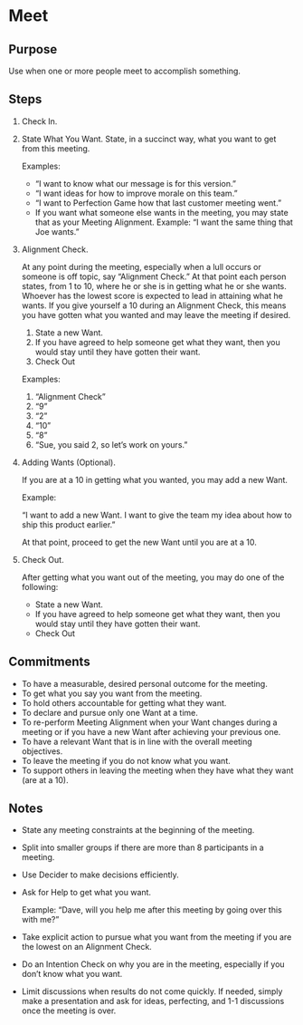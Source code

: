 # Meet

## Purpose
Use when one or more people meet to accomplish something.

## Steps
1. Check In.
2. State What You Want.
    State, in a succinct way, what you want to get from this meeting.

    Examples:
    * “I want to know what our message is for this version.”
    * “I want ideas for how to improve morale on this team.”
    * “I want to Perfection Game how that last customer meeting went.”
    * If you want what someone else wants in the meeting, you may state that as your Meeting Alignment. Example: “I want the same thing that Joe wants.”

3. Alignment Check.

    At any point during the meeting, especially when a lull occurs or someone is off topic, say “Alignment Check.” At that point each person states, from 1 to 10, where he or she is in getting what he or she wants. Whoever has the lowest score is expected to lead in attaining what he wants. If you give yourself a 10 during an Alignment Check, this means you have gotten what you wanted and may leave the meeting if desired.
    
    1. State a new Want.
    2. If you have agreed to help someone get what they want, then you would stay until they have gotten their want.
    3. Check Out
    
    Examples:
    1. “Alignment Check”
    2. “9”
    3. “2”
    4. “10”
    5. “8”
    6. “Sue, you said 2, so let’s work on yours.”
    
4. Adding Wants (Optional).

    If you are at a 10 in getting what you wanted, you may add a new Want.
    
    Example:
    
    “I want to add a new Want. I want to give the team my idea about how to ship this product earlier.”
    
    At that point, proceed to get the new Want until you are at a 10.

5. Check Out.

    After getting what you want out of the meeting, you may do one of the following:
    * State a new Want.
    * If you have agreed to help someone get what they want, then you would stay until they have gotten their want.
    * Check Out

## Commitments
* To have a measurable, desired personal outcome for the meeting.
* To get what you say you want from the meeting.
* To hold others accountable for getting what they want.
* To declare and pursue only one Want at a time.
* To re-perform Meeting Alignment when your Want changes during a meeting or if you have a new Want after achieving your previous one.
* To have a relevant Want that is in line with the overall meeting objectives.
* To leave the meeting if you do not know what you want.
* To support others in leaving the meeting when they have what they want (are at a 10).

## Notes
* State any meeting constraints at the beginning of the meeting.
* Split into smaller groups if there are more than 8 participants in a meeting.
* Use Decider to make decisions efficiently.
* Ask for Help to get what you want.

    Example: “Dave, will you help me after this meeting by going over this with me?”

* Take explicit action to pursue what you want from the meeting if you are the lowest on an Alignment Check.
* Do an Intention Check on why you are in the meeting, especially if you don’t know what you want.
* Limit discussions when results do not come quickly. If needed, simply make a presentation and ask for ideas, perfecting, and 1-1 discussions once the meeting is over.